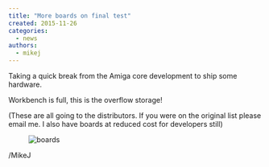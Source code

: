 ```yaml
---
title: "More boards on final test"
created: 2015-11-26
categories: 
  - news
authors: 
  - mikej
---
```


Taking a quick break from the Amiga core development to ship some hardware.

Workbench is full, this is the overflow storage!

(These are all going to the distributors. If you were on the original list please email me. I also have boards at reduced cost for developers still)

<figure>

![boards](@assets/images/post/boards-300x169.jpg)

</figure>
/MikeJ
